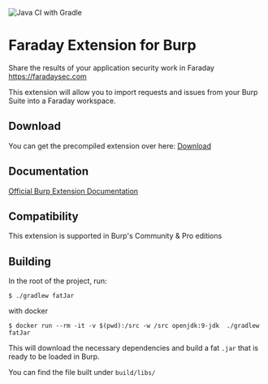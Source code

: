![Java CI with Gradle](https://github.com/infobyte/faraday_burp/workflows/Java%20CI%20with%20Gradle/badge.svg?branch=master)
# Faraday Extension for Burp

Share the results of your application security work in Faraday https://faradaysec.com

This extension will allow you to import requests and issues from your Burp Suite
into a Faraday workspace.


## Download  
You can get the precompiled extension over here:
[Download](https://github.com/infobyte/faraday_burp/releases/latest)

## Documentation
[Official Burp Extension Documentation](https://support.faradaysec.com/portal/kb/articles/https-support-faradaysec-com-portal-kb-articles-burp-plugin)

## Compatibility
This extension is supported in Burp's Community & Pro editions

## Building

In the root of the project, run:

    $ ./gradlew fatJar

with docker

    $ docker run --rm -it -v $(pwd):/src -w /src openjdk:9-jdk  ./gradlew fatJar
    
This will download the necessary dependencies and build a fat `.jar` that is ready to be loaded in Burp.

You can find the file built under `build/libs/`

